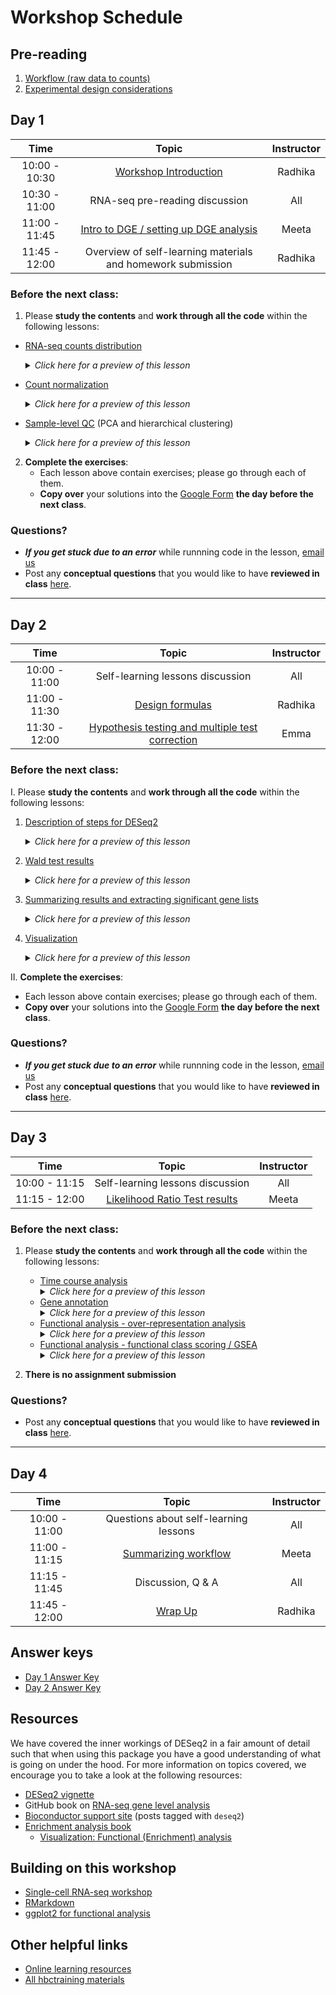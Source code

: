 # Workshop Schedule

## Pre-reading

1. [Workflow (raw data to counts)](../lessons/01a_RNAseq_processing_workflow.md)
1. [Experimental design considerations](../lessons/experimental_planning_considerations.md)

## Day 1

| Time            |  Topic  | Instructor |
|:------------------------:|:------------------------------------------------:|:--------:|
| 10:00 - 10:30 | [Workshop Introduction](../lectures/Intro_to_workshop_CFAR.pdf) | Radhika |
| 10:30 - 11:00 | RNA-seq pre-reading discussion | All |
| 11:00 - 11:45 | [Intro to DGE / setting up DGE analysis](../lessons/01b_DGE_setup_and_overview.md) | Meeta |
| 11:45 - 12:00 | Overview of self-learning materials and homework submission | Radhika |

### Before the next class:

1. Please **study the contents** and **work through all the code** within the following lessons:

  * [RNA-seq counts distribution](../lessons/01c_RNAseq_count_distribution.md)
     <details>
          <summary><i>Click here for a preview of this lesson</i></summary>
            <br>Starting with the count matrix, we want to explore some characteristics of the RNA-seq data and evaluate the appropriate model to use. <br><br>This lesson will cover:<br>
                - Describing characteristics of the RNA-seq count data<br>
                - Understanding different statistical methods to model the count data<br>
                - Explaining the benefits of biological replicates<br><br>
           </details>
        
  * [Count normalization](../lessons/02_DGE_count_normalization.md)
     <details>
          <summary><i>Click here for a preview of this lesson</i></summary>
            <br>Count normalization is an import data pre-processing step before the differential expression analysis. <br><br>This lesson will cover:<br>
                - Describing "uninteresting factors" to consider during normalization<br>
                - Understanding different normalization methods and their corresponding use cases<br>
                - Generating a matrix of normalized counts using DESeq2's median of ratios method<br><br>
           </details>
  
  * [Sample-level QC](../lessons/03_DGE_QC_analysis.md) (PCA and hierarchical clustering)
     <details>
          <summary><i>Click here for a preview of this lesson</i></summary>
            <br>Next, we want to check the quality of count data, to make sure that the samples are good. 
            <br><br>This lesson will cover:<br>
                - Understanding the importance of similarity analysis between samples<br>
                - Describing Principal Component Analysis (PCA) and interpreting PCA plots from RNA-seq data<br>
                - Performing hierarchical clustering and plotting correlation metrics<br><br>
           </details>

2. **Complete the exercises**:
   * Each lesson above contain exercises; please go through each of them.
   * **Copy over** your solutions into the [Google Form](https://docs.google.com/forms/d/e/1FAIpQLScUcYzyiM_dAsgQdNx9ECzCX3lKrTHTwmUKux9u8VyP2JDLNQ/viewform?usp=sf_link) **the day before the next class**.

### Questions?
* ***If you get stuck due to an error*** while runnning code in the lesson, [email us](mailto:hbctraining@hsph.harvard.edu) 
* Post any **conceptual questions** that you would like to have **reviewed in class** [here](https://PollEv.com/hbctraining945).

---

## Day 2

| Time            |  Topic  | Instructor |
|:------------------------:|:------------------------------------------------:|:--------:|
| 10:00 - 11:00 | Self-learning lessons discussion | All |
| 11:00 - 11:30 | [Design formulas](../lessons/04a_design_formulas.md)  | Radhika |
| 11:30 - 12:00 | [Hypothesis testing and multiple test correction](../lessons/05a_hypothesis_testing.md) | Emma |

### Before the next class:

I. Please **study the contents** and **work through all the code** within the following lessons:
   1. [Description of steps for DESeq2](../lessons/04b_DGE_DESeq2_analysis.md)
      <details>
       <summary><i>Click here for a preview of this lesson</i></summary>
         <br> The R code required to perform differential gene expression analysis is actually quite simple. Running the `DESeq()` function will carry out the various steps involved. It is important that you have some knowledge of what is happening under the hood, to be able to fully understand and interpret the results <br><br>In this lesson you will:<br>
             - Examine size factors and learn about sources that cause observed variation in values <br>
             - Explore the gene-wise dispersion estimates as they relate back the mean-variance relationship <br>
             - Critically evaluate a dispersion plot <br><br>
        </details>

   2. [Wald test results](../lessons/05b_wald_test_results.md)
      <details>
       <summary><i>Click here for a preview of this lesson</i></summary>
         <br> We have run the analysis, and now it's time to explore the results!  <br><br>In this lesson you will:<br>
             - Learn how to extract results for specific group comparisons <br>
             - Explore the information presented in the results table (different statistics and their importance) <br>
             - Understand the different levels of filtering that are applied in DESeq2 by default (and why they are important) <br><br>
        </details>
        
        
   3. [Summarizing results and extracting significant gene lists](../lessons/05c_summarizing_results.md)
      <details>
       <summary><i>Click here for a preview of this lesson</i></summary>
         <br> Once you have your results, it is useful to summarize the information. Here, we get a snapshot of the number of differentially expressed genes that are identified from the different comparisons. <br><br>
        </details>
        
 4. [Visualization](../lessons/06_DGE_visualizing_results.md)
      <details>
       <summary><i>Click here for a preview of this lesson</i></summary>
         <br>A picture is worth a thousand words. In our case, a figure is worth a thousand (or 30 thousand) data points. When working with large scale data, it can be helpful to visualize results and get a big picture perspective of your findings. <br><br>In this lesson you will:<br>
            - Explore different plots for data visualization <br>
            - Create a volcano plot to evaluate the relationship between different statistics from the results table <br>
            - Create a heatmap for visualization of differentially expressed genes <br><br>
        </details>

II. **Complete the exercises**:
   * Each lesson above contain exercises; please go through each of them.
   * **Copy over** your solutions into the [Google Form](https://docs.google.com/forms/d/e/1FAIpQLSfVELkIcVN4wyJ2aNrowgxiuat5uUXCXACj8QN4MfTK5Yr-Zw/viewform?usp=sf_link) **the day before the next class**.

### Questions?
* ***If you get stuck due to an error*** while runnning code in the lesson, [email us](mailto:hbctraining@hsph.harvard.edu) 
* Post any **conceptual questions** that you would like to have **reviewed in class** [here](https://PollEv.com/hbctraining945).

---

## Day 3

| Time            |  Topic  | Instructor |
|:------------------------:|:------------------------------------------------:|:--------:|
| 10:00 - 11:15 | Self-learning lessons discussion | All |
| 11:15 - 12:00 | [Likelihood Ratio Test results](../lessons/08a_DGE_LRT_results.md) | Meeta |

### Before the next class:

1. Please **study the contents** and **work through all the code** within the following lessons:
    * [Time course analysis](../lessons/08b_time_course_analyses.md)
       <details>
       <summary><i>Click here for a preview of this lesson</i></summary>
         <br>Sometimes we are interested in how a gene changes over time. The Likelihood Ratio Test (LRT) is paricularly well-suited for this task.<br><br>This lesson will cover:<br>
             - Designing a LRT for a time-course analysis in DESeq2<br>
             - Identifying patterns in our list of differentially expressed genes<br><br>
        </details>
    * [Gene annotation](../lessons/genomic_annotation.md)
        <details>
       <summary><i>Click here for a preview of this lesson</i></summary>
         <br>Next-generation analyses rely on annotations to provide a description for defining genes, transcripts and/or proteins. These annotations are often stored in publicly available databases. <br><br>This lesson will cover:<br>
             - Describing the various annotation databases<br>
             - Accessing annotations from one of these databases using R<br><br>
        </details>
    * [Functional analysis - over-representation analysis](../lessons/10_FA_over-representation_analysis.md)
        <details>
       <summary><i>Click here for a preview of this lesson</i></summary>
         <br>Oftentimes after completing an RNA-seq experiment, you will be left with a list of differentially expressed transcripts. You may be interested in knowing if these transcripts are enriched in certain biologically-relevant contexts. <br><br>This lesson will cover:<br>
             - Describing how functional enrichment tools yield statistically enriched functional categories or interactions<br>
             - Identifying enriched Gene Ontology terms using the R package, clusterProfiler <br><br>
        </details>
    * [Functional analysis - functional class scoring / GSEA](../lessons/11_FA_functional_class_scoring.md)
        <details>
       <summary><i>Click here for a preview of this lesson</i></summary>
         <br> While some functional analyses focus on large changes focused on a select few genes, functional class scoring (FCS) focuses on weaker but coordinated changes in sets of functionally related genes (i.e., pathways) that can also have significant effects. <br><br>This lesson will cover:<br>
             - Designing a GSEA analysis using GO and/or KEGG gene sets<br>
             - Evaluating the results of a GSEA analysis<br>
             - Discussing other tools and resources for identifying genes of novel pathways or networks<br><br>
        </details>

2. **There is no assignment submission**

### Questions?
* Post any **conceptual questions** that you would like to have **reviewed in class** [here](https://PollEv.com/hbctraining945).

---

## Day 4

| Time            |  Topic  | Instructor |
|:------------------------:|:------------------------------------------------:|:--------:|
| 10:00 - 11:00 | Questions about self-learning lessons | All |
| 11:00 - 11:15 | [Summarizing workflow](../lessons/07_DGE_summarizing_workflow.md) | Meeta |
| 11:15 - 11:45 | Discussion, Q & A | All |
| 11:45 - 12:00 | [Wrap Up](../lectures/Workshop_wrapup_CFAR.pdf) | Radhika |

## Answer keys
* [Day 1 Answer Key](../homework/DGE_assignment_1_answer_key.R)
* [Day 2 Answer Key](../homework/DGE_assignment_2_answer_key.R)

## Resources
We have covered the inner workings of DESeq2 in a fair amount of detail such that when using this package you have a good understanding of what is going on under the hood. For more information on topics covered, we encourage you to take a look at the following resources:

* [DESeq2 vignette](http://bioconductor.org/packages/devel/bioc/vignettes/DESeq2/inst/doc/DESeq2.html#theory-behind-deseq2)
* GitHub book on [RNA-seq gene level analysis](http://genomicsclass.github.io/book/pages/rnaseq_gene_level.html)
* [Bioconductor support site](https://support.bioconductor.org/t/deseq2/) (posts tagged with `deseq2`) 
* [Enrichment analysis book](https://yulab-smu.top/biomedical-knowledge-mining-book/enrichment-overview.html)
   * [Visualization: Functional (Enrichment) analysis](https://yulab-smu.top/biomedical-knowledge-mining-book/enrichplot.html)

## Building on this workshop
* [Single-cell RNA-seq workshop](https://hbctraining.github.io/scRNA-seq/)
* [RMarkdown](https://hbctraining.github.io/Training-modules/Rmarkdown/)
* [ggplot2 for functional analysis](https://hbctraining.github.io/Training-modules/Tidyverse_ggplot2/lessons/03_ggplot2.html)

## Other helpful links
* [Online learning resources](https://hbctraining.github.io/bioinformatics_online/lists/online_trainings.html)
* [All hbctraining materials](https://hbctraining.github.io/main)

